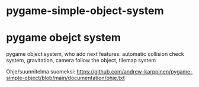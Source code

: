 # pygame-simple-object-system


# pygame obejct system

pygame object system, who add next features:
automatic collision check system,
gravitation,
camera follow the object,
tilemap system


Ohje/suunnitelma suomeksi:
https://github.com/andrew-karppinen/pygame-simple-object/blob/main/documentation/ohje.txt
